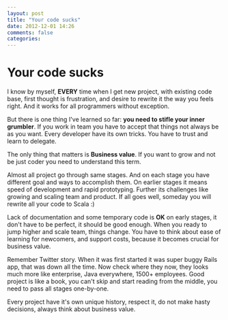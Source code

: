 ```yaml
---
layout: post
title: "Your code sucks"
date: 2012-12-01 14:26
comments: false
categories: 
---
```


Your code sucks
======

I know by myself, **EVERY** time when I get new project, with existing code base, first thought is frustration, and desire to rewrite it the way you feels right. And it works for all programmers without exception. 

But there is one thing I've learned so far: **you need to stifle your inner grumbler**. If you work in team you have to accept that things not always be as you want. Every developer have its own tricks. You have to trust and learn to delegate. 

The only thing that matters is **Business value**. If you want to grow and not be just coder you need to understand this term.

Almost all project go through same stages. And on each stage you have different goal and ways to accomplish them. On earlier stages it means speed of development and rapid prototyping. Further its challenges like growing and scaling team and product. If all goes well, someday you will rewrite all your code to Scala :)

Lack of documentation and some temporary code is **OK** on early stages, it don't have to be perfect, it should be good enough. When you ready to jump higher and scale team, things change. You have to think about ease of learning for newcomers, and support costs, because it becomes crucial for business value. 

Remember Twitter story. When it was first started it was super buggy Rails app, that was down all the time. Now check where they now, they looks much more like enterprise, Java everywhere, 1500+ employees. Good project is like a book, you can't skip and start reading from the middle, you need to pass all stages one-by-one. 

Every project have it's own unique history, respect it, do not make hasty decisions, always think about business value.


